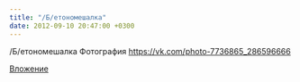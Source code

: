 ```yaml
---
title: "/Б/етономешалка"
date: 2012-09-10 20:47:00 +0300
---
```


/Б/етономешалка
Фотография
https://vk.com/photo-7736865_286596666

[Вложение](https://vk.com/photo-7736865_286596666)
